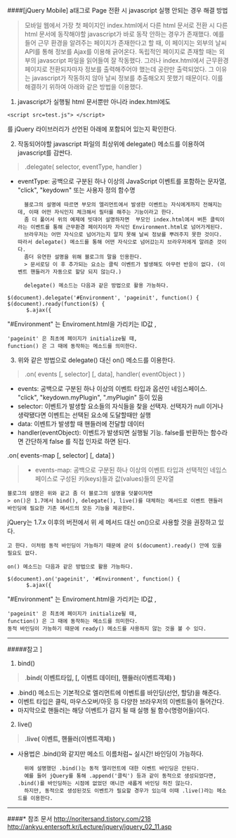 ####[jQuery Mobile] a태그로 Page 전환 시 javascript 실행 안되는 경우 해결 방법

> 모바일 웹에서 가장 첫 페이지인 index.html에서 다른 html 문서로 전환 시  다른 html 문서에 동작해야할 javascript가 바로 동작 안하는 경우가 존재했다. 
> 예를 들어 근무 환경을 알려주는 페이지가 존재한다고 할 때, 이 페이지는 외부의 날씨 API를 통해 정보를 Ajax를 이용해 긁어온다. 독립적인 페이지로 존재할 때는 외부의  javascript 파일을 읽어들여 잘 작동했다. 그러나 index.html에서 근무환경 페이지로 전환되자마자 정보를 출력해주어야 했는데 공란만 출력되었다. 
> 그 이유는 javascript가 작동하지 않아 날씨 정보를 추출해오지 못했기 때문이다. 이를 해결하기 위하여 아래와 같은 방법을 이용했다.

1. javascript가 실행될 html 문서뿐만 아니라 index.html에도 
<pre><code>&lt;script src=test.js"> &lt;/script></code></pre>를 jQuery 라이브러리가 선언된 아래에 포함되어 있는지 확인한다.


2. 작동되어야할 javascript 파일의 최상위에 delegate() 메소드를 이용하여 javascript를 감싼다. 
>.delegate( selector, eventType, handler )
* eventType: 공백으로 구분된 하나 이상의 JavaScript 이벤트를 포함하는 문자열, "click", "keydown" 또는 사용자 정의 함수명

		블로그의 설명에 따르면 부모의 엘리먼트에서 발생한 이벤트는 자식에게까지 전해지는데, 이때 어떤 자식인지 체크해서 필터를 해주는 기능이라고 한다. 
		좀 더 풀어서 위의 예제에 빗대어 설명하자면  부모인 index.html에서 버튼 클릭이라는 이벤트를 통해 근무환경 페이지이자 자식인 Environment.html로 넘어가게된다. 
		브라우저는 어떤 자식으로 넘어가는지 알지 못해 날씨 정보를 뿌려주지 못한 것이다. 따라서 delegate() 메소드를 통해 어떤 자식으로 넘어갔는지 브라우저에게 알려준 것이다.
		좀더 유연한 설명을 위해 블로그의 말을 인용한다.
		> 문서로딩 이 후 추가되는 요소는 클릭 이벤트가 발생해도 아무런 반응이 없다. (이벤트 핸들러가 자동으로 할당 되지 않는다.)  

		delegate() 메소드는 다음과 같은 방법으로 활용 가능하다.
<pre><code>$(document).delegate('#Environment', 'pageinit', function() { 
$(document).ready(function($) {
	  $.ajax({</pre></code>"#Environment" 는 Enviroment.html을 가리키는 ID값 ,
	'pageinit' 은 최초에 페이지가 initialize될 때,
	function() 은 그 때에 동작하는 메소드를 의미한다. 


3. 위와 같은 방법으로 delegate() 대신 on() 메소드를 이용한다.
> .on( events [, selector] [, data], handler( eventObject ) )
* events: 공백으로 구분된 하나 이상의 이벤트 타입과 옵션인 네임스페이스. "click",  "keydown.myPlugin", ".myPlugin" 등이 있음
* selector: 이벤트가 발생할 요소들의 자식들을 찾을 선택자. 선택자가 null 이거나 생략됐다면 이벤트는 선택된 요소에 도달할때만 실행
* data: 이벤트가 발생할 때 핸들러에 전달할 데이터
* handler(eventObject): 이벤트가 발생되면 실행될 기능. false를 반환하는 함수라면 간단하게 false 를 직접 인자로 하면 된다.

 .on( events-map [, selector] [, data] )
>* events-map: 공백으로 구분된 하나 이상의 이벤트 타입과 선택적인 네임스페이스로 구성된 키(keys)들과 값(values)들의 문자열
				
	블로그의 설명은 위와 같고 좀 더 블로그의 설명을 덧붙이자면 
	> on()은 1.7에서 bind(), delegate(), live()를 대체하는 메서드로 이벤트 핸들러 바인딩에 필요한 기존 메서드의 모든 기능을 제공한다.
jQuery는 1.7.x 이후의 버전에서 위 세 메서드 대신 on()으로 사용할 것을 권장하고 있다.

	고 한다. 이처럼 동적 바인딩이 가능하기 때문에 굳이 $(document).ready() 안에 있을 필요도 없다.

	on() 메소드는 다음과 같은 방법으로 활용 가능하다.
<pre><code>$(document).on('pageinit', '#Environment', function() {
	  $.ajax({</pre></code>"#Environment" 는 Enviroment.html을 가리키는 ID값 ,
	'pageinit' 은 최초에 페이지가 initialize될 때,
	function() 은 그 때에 동작하는 메소드를 의미한다. 
	동적 바인딩이 가능하기 때문에 ready() 메소드를 사용하지 않는 것을 볼 수 있다.


---
#####참고 ]
1. bind()
> .**bind( 이벤트타입, [, 이벤트 데이터], 핸들러(이벤트객체) )**
* .bind() 메소드는 기본적으로 엘리먼트에 이벤트를 바인딩(선언, 할당)을 해준다.
* 이벤트 타입은 클릭, 마우스오버/아웃 등 다양한 브라우저의 이벤트들이 들어간다.
* 마지막으로 핸들러는 해당 이벤트가 감지 될 때 실행 될 함수(명령어들)이다.

2. live()
> **.live( 이벤트, 핸들러(이벤트객체) )**
* 사용법은 .bind()와 같지만 메소드 이름처럼~ 실시간! 바인딩이 가능하다.

		위에 설명했던 .bind()는 동적 엘리먼트에 대한 이벤트 바인딩은 안된다.
		예를 들어 jQuery를 통해 .append('클릭') 등과 같이 동적으로 생성되었다면, .bind()를 바인딩하는 시점에 없었던 애니깐 새롭게 바인딩 하진 않는다.
		하지만, 동적으로 생성된것도 이벤트가 필요할 경우가 있는데 이때 .live()라는 메소드를 이용한다.

---
####* 참조 문서
http://noritersand.tistory.com/218
http://ankyu.entersoft.kr/Lecture/jquery/jquery_02_11.asp
